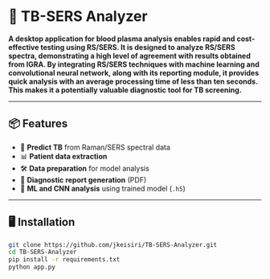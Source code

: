 # 🧪 TB-SERS Analyzer

**A desktop application for blood plasma analysis enables rapid and cost-effective testing using RS/SERS. It is designed to analyze RS/SERS spectra, demonstrating a high level of agreement with results obtained from IGRA. By integrating RS/SERS techniques with machine learning and convolutional neural network, along with its reporting module, it provides quick analysis with an average processing time of less than ten seconds. This makes it a potentially valuable diagnostic tool for TB screening.**

---

## 📦 Features

- 🧬 **Predict TB** from Raman/SERS spectral data
- 📊 **Patient data extraction**
- 🛠️ **Data preparation** for model analysis
- 📑 **Diagnostic report generation** (PDF)
- 🤖 **ML and CNN analysis** using trained model (`.h5`)

---

## 🖥️ Installation

```bash
git clone https://github.com/jkeisiri/TB-SERS-Analyzer.git
cd TB-SERS-Analyzer
pip install -r requirements.txt
python app.py
